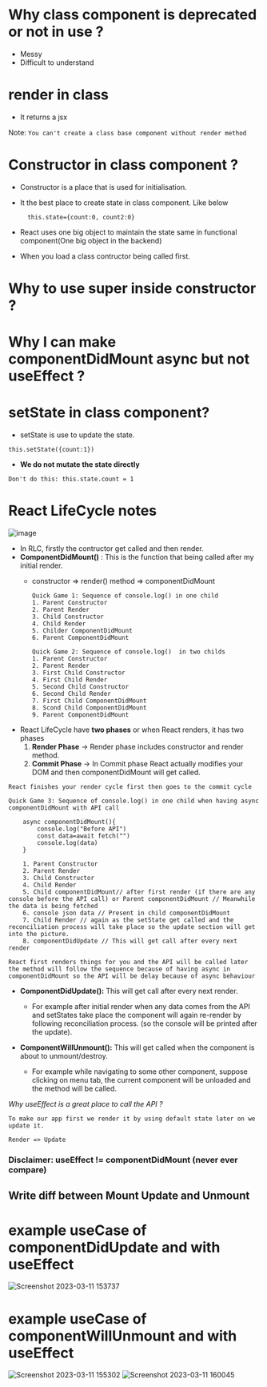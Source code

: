 # Why class component is deprecated or not in use ?
- Messy
- Difficult to understand

# render in class
- It returns a jsx 

Note: `You can't create a class base component without render method`

# Constructor in class component ?
- Constructor is a place that is used for initialisation.
- It the best place to create state in class component. Like below
        
        this.state={count:0, count2:0}

- React uses one big object to maintain the state same in functional component(One big object in the backend)
- When you load a class contructor being called first.

# Why to use super inside constructor ?
# Why I can make componentDidMount async but not useEffect ?

# setState in class component?
- setState is use to update the state.
  
`this.setState({count:1})`

- **We do not mutate the state directly**

`Don't do this: this.state.count = 1`

# **React LifeCycle notes**
![image](https://user-images.githubusercontent.com/42863919/224479759-0fba79ba-de5f-4947-9538-4de4a71d6103.png)

- In RLC, firstly the contructor get called and then render.
- **ComponentDidMount()** : This is the function that being called after my initial render.
  - constructor => render() method => componentDidMount

        Quick Game 1: Sequence of console.log() in one child
        1. Parent Constructor
        2. Parent Render
        3. Child Constructor
        4. Child Render
        5. Childer ComponentDidMount
        6. Parent ComponentDidMount

        Quick Game 2: Sequence of console.log()  in two childs 
        1. Parent Constructor
        2. Parent Render
        3. First Child Constructor
        4. First Child Render
        5. Second Child Constructor
        6. Second Child Render
        7. First Child ComponentDidMount
        8. Scond Child ComponentDidMount
        9. Parent ComponentDidMount
   

- React LifeCycle have **two phases** or when React renders, it has two phases
    1. **Render Phase** -> Render phase includes constructor and render method.
    2. **Commit Phase** -> In Commit phase React actually modifies your DOM and then componentDidMount will get called.
   
`React finishes your render cycle first then goes to the commit cycle`

    Quick Game 3: Sequence of console.log() in one child when having async componentDidMount with API call

        async componentDidMount(){
            console.log("Before API")
            const data=await fetch("")
            console.log(data)
        }

        1. Parent Constructor
        2. Parent Render
        3. Child Constructor
        4. Child Render
        5. Child componentDidMount// after first render (if there are any console before the API call) or Parent componentDidMount // Meanwhile the data is being fetched 
        6. console json data // Present in child componentDidMount
        7. Child Render // again as the setState get called and the reconciliation process will take place so the update section will get into the picture.
        8. componentDidUpdate // This will get call after every next render
    
   

`React first renders things for you and the API will be called later the method will follow the sequence because of having async in componentDidMount so the API will be delay because of async behaviour`

- **ComponentDidUpdate():** This will get call after every next render.
    - For example after initial render when any data  comes from the API and setStates take place the component will again re-render by following reconciliation process. (so the console will be printed after the update).


- **ComponentWillUnmount():** 
 This will get called when the component is about to unmount/destroy.
    - For example while navigating to some other component, suppose clicking on menu tab, the current component will be unloaded and the method will be called.



*Why useEffect is a great place to call the API ?*

    To make our app first we render it by using default state later on we update it.

    Render => Update

### Disclaimer: useEffect != componentDidMount (never ever compare)

## Write diff between Mount Update and Unmount

# example useCase of componentDidUpdate and with useEffect
![Screenshot 2023-03-11 153737](https://user-images.githubusercontent.com/42863919/224479670-0f9a0e9a-3854-4982-9b23-67858ee805b7.png)


# example useCase of componentWillUnmount and with useEffect
![Screenshot 2023-03-11 155302](https://user-images.githubusercontent.com/42863919/224479657-30a6ecf7-6046-46fd-bd83-d2e89abe5376.png)
![Screenshot 2023-03-11 160045](https://user-images.githubusercontent.com/42863919/224479648-e6710dee-669c-478d-bd40-60f8667cd59d.png)



